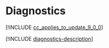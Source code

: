 # Diagnostics

[!INCLUDE [cc_applies_to_update_9_0_0](../../../includes/cc_applies_to_update_9_0_0.md)]

[!INCLUDE [diagnostics-description](includes/diagnostics-description.md)]
